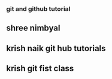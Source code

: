 ### git and github tutorial

## shree nimbyal

## krish naik git hub tutorials

## krish git fist class